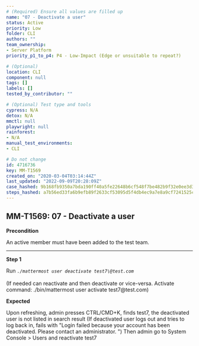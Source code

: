 ```yaml
---
# (Required) Ensure all values are filled up
name: "07 - Deactivate a user"
status: Active
priority: Low
folder: CLI
authors: ""
team_ownership: 
- Server Platform
priority_p1_to_p4: P4 - Low-Impact (Edge or unsuitable to repeat?)

# (Optional)
location: CLI
component: null
tags: []
labels: []
tested_by_contributor: ""

# (Optional) Test type and tools
cypress: N/A
detox: N/A
mmctl: null
playwright: null
rainforest: 
- N/A
manual_test_environments:
- CLI

# Do not change
id: 4716736
key: MM-T1569
created_on: "2020-03-04T03:14:44Z"
last_updated: "2022-09-09T20:28:09Z"
case_hashed: 9b168fb9350a7bda190ff40a5fe22648b6cf548f7be482b9f32e0ee3d3792a2b95a0f480e424c0c3bbd750f385b08c2b
steps_hashed: a7b56ed33fa6b9efb89f2633cf53095d5f4db4ec9a7e8a9cf7241525c0b6bdba0bca306cc8625367ce9609a0d299235b
---
```


<!-- (Auto-generated) Based on frontmatter's "key" and "name" -->

## MM-T1569: 07 - Deactivate a user

**Precondition**

An active member must have been added to the test team.

---

**Step 1**

Run _`./mattermost user deactivate test7\@test.com`_\
\
(If needed can reactivate and then deactivate or vice-versa. Activate command: ./bin/mattermost user activate test7\@test.com)

**Expected**

Upon refreshing, admin presses CTRL/CMD+K, finds test7, the deactivated user is not listed in search result (If deactivated user logs out and tries to log back in, fails with "Login failed because your account has been deactivated. Please contact an administrator. ") Then admin go to System Console > Users and reactivate test7
